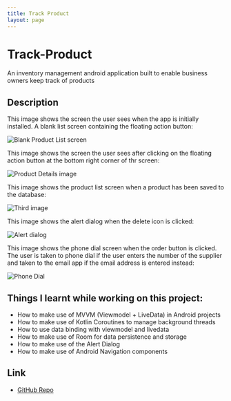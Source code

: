 ```yaml
---
title: Track Product
layout: page
---
```

# Track-Product
An inventory management android application built to enable business owners keep track of products

## Description

This image shows the screen the user sees when the app is initially installed. A blank list screen containing the floating action button:

![Blank Product List screen](https://github.com/Rita-Okonkwo/Track-Product/blob/master/screenshot/Screenshot_1588420293.png)

This image shows the screen the user sees after clicking on the floating action button at the bottom right corner of thr screen:

![Product Details image](https://github.com/Rita-Okonkwo/Track-Product/blob/master/screenshot/Screenshot_1588420307.png)

This image shows the product list screen when a product has been saved to the database:

![Third image](https://github.com/Rita-Okonkwo/Track-Product/blob/master/screenshot/Screenshot_1588420269.png)

This image shows the alert dialog when the delete icon is clicked:

![Alert dialog](https://github.com/Rita-Okonkwo/Track-Product/blob/master/screenshot/Screenshot_1588420329.png)

This image shows the phone dial screen when the order button is clicked. The user is taken to phone dial if the user enters the number of
the supplier and taken to the email app if the email address is entered instead:

![Phone Dial](https://github.com/Rita-Okonkwo/Track-Product/blob/master/screenshot/Screenshot_1588420386.png)

## Things I learnt while working on this project:
* How to make use of MVVM (Viewmodel + LiveData) in Android projects
* How to make use of Kotlin Coroutines to manage background threads
* How to use data binding with viewmodel and livedata
* How to make use of Room for data persistence and storage
* How to make use of the Alert Dialog
* How to make use of Android Navigation components

## Link
- [GitHub Repo](https://github.com/Rita-Okonkwo/Track-Product)
